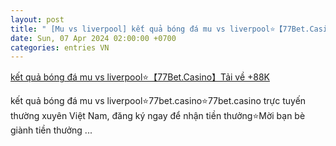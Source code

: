 ```yaml
---
layout: post
title: " [Mu vs liverpool] kết quả bóng đá mu vs liverpool⭐️【77Bet.Casino】Tải về +88K"
date: Sun, 07 Apr 2024 02:00:00 +0700
categories: entries VN
---
```

[kết quả bóng đá mu vs liverpool⭐️【77Bet.Casino】Tải về +88K](https://thanhhoa.gov.vn/games-K%E1%BA%BFt%20qu%E1%BA%A3%20Olympic-0407.shtml)

kết quả bóng đá mu vs liverpool⭐️77bet.casino⭐️77bet.casino trực tuyến thường xuyên Việt Nam, đăng ký ngay để nhận tiền thưởng⭐️Mời bạn bè giành tiền thưởng ...

